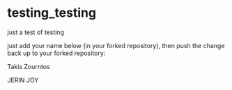 # testing_testing
just a test of testing

just add your name below (in your forked repository), then push the change back up to your forked repository:

Takis Zourntos

JERIN JOY
